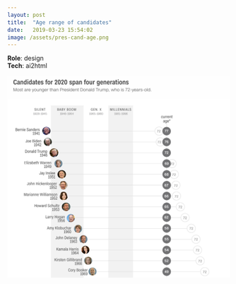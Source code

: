 ```yaml
---
layout: post
title:  "Age range of candidates"
date:   2019-03-23 15:54:02
image: /assets/pres-cand-age.png
---
```


**Role**: design  
**Tech**: ai2html

[![Democratic candidates' medicare-inspired health plans.](/assets/pres-cand-age.png)](https://www.cnn.com/2019/03/23/politics/2020-presidential-race-generation-gap/index.html)
